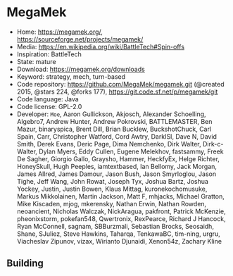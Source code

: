 # MegaMek

- Home: https://megamek.org/, https://sourceforge.net/projects/megamek/
- Media: https://en.wikipedia.org/wiki/BattleTech#Spin-offs
- Inspiration: BattleTech
- State: mature
- Download: https://megamek.org/downloads
- Keyword: strategy, mech, turn-based
- Code repository: https://github.com/MegaMek/megamek.git (@created 2015, @stars 224, @forks 177), https://git.code.sf.net/p/megamek/git
- Code language: Java
- Code license: GPL-2.0
- Developer: `Moe`, Aaron Gullickson, Akjosch, Alexander Schoelling, Algebro7, Andrew Hunter, Andrew Pokrovski, BATTLEMASTER, Ben Mazur, binaryspica, Brent Dill, Brian Bucklew, BuckshotChuck, Carl Spain, Carr, Christopher Watford, Cord Awtry, DarkISI, Dave N, David Smith, Derek Evans, Deric Page, Dima Nemchenko, Dirk Walter, Dirk-c-Walter, Dylan Myers, Eddy Cullen, Eugene Melekhov, fastsammy, Freek De Sagher, Giorgio Gallo, Graysho, Hammer, HeckfyEx, Helge Richter, HoneySkull, Hugh Peeples, iamtextbased, Ian Bellomy, Jack Morgan, James Allred, James Damour, Jason Bush, Jason Smyrloglou, Jason Tighe, Jeff Wang, John Rowat, Joseph Tyx, Joshua Bartz, Joshua Yockey, Justin, Justin Bowen, Klaus Mittag, kuronekochomusuke, Markus Mikkolainen, Martin Jackson, Matt F, mhjacks, Michael Gratton, Mike Kiscaden, mjog, mkerensky, Nathan Erwin, Nathan Rowden, neoancient, Nicholas Walczak, NickAragua, pakfront, Patrick McKenzie, pheonixstorm, pokefan548, Qwertronix, RexPearce, Richard J Hancock, Ryan McConnell, sagnam, SBBurzmali, Sebastian Brocks, Seosaidh, Shane, SJuliez, Steve Hawkins, Taharqa, TenkawaBC, tim-ning, urgru, Viacheslav Zipunov, vizax, Wirianto Djunaidi, Xenon54z, Zachary Kline

## Building
